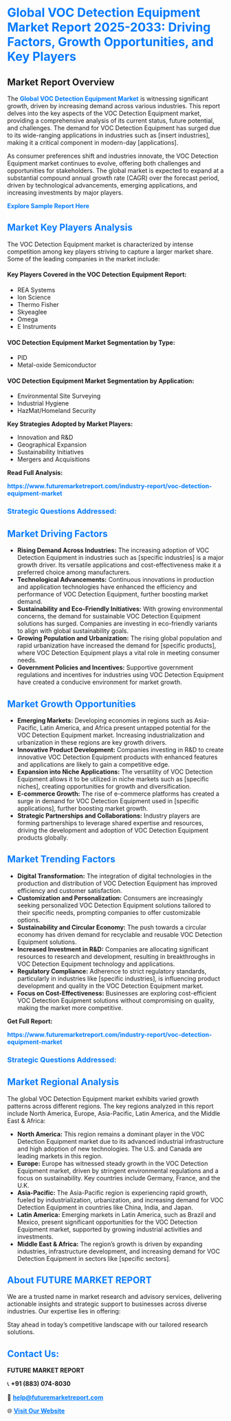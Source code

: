 <h1 style="color: #007BFF;">Global VOC Detection Equipment Market Report 2025-2033: Driving Factors, Growth Opportunities, and Key Players</h1>

<section id="overview">
<h2>Market Report Overview</h2>
<p>The <a href="https://www.futuremarketreport.com/industry-report/voc-detection-equipment-market" style="color: #007BFF; text-decoration: none;"><strong>Global VOC Detection Equipment Market</strong></a> is witnessing significant growth, driven by increasing demand across various industries. This report delves into the key aspects of the VOC Detection Equipment market, providing a comprehensive analysis of its current status, future potential, and challenges. The demand for VOC Detection Equipment has surged due to its wide-ranging applications in industries such as [insert industries], making it a critical component in modern-day [applications].</p>
<p>As consumer preferences shift and industries innovate, the VOC Detection Equipment market continues to evolve, offering both challenges and opportunities for stakeholders. The global market is expected to expand at a substantial compound annual growth rate (CAGR) over the forecast period, driven by technological advancements, emerging applications, and increasing investments by major players.</p>
</section>

<section id="overview">
<p><a href="https://www.futuremarketreport.com/request-sample/reportId=41847" style="color: #007BFF; text-decoration: none;"><strong>Explore Sample Report Here</strong></a></p>
</section>

<section id="key-players">
<h2 style="color: #007BFF;">Market Key Players Analysis</h2>
<p>The VOC Detection Equipment market is characterized by intense competition among key players striving to capture a larger market share. Some of the leading companies in the market include:</p>
<h4>Key Players Covered in the VOC Detection Equipment Report:</h4>
<ul><li>REA Systems</li><li>Ion Science</li><li>Thermo Fisher</li><li>Skyeaglee</li><li>Omega</li><li>E Instruments</li></ul>
<h4>VOC Detection Equipment Market Segmentation by Type:</h4>
<ul><li>PID</li><li>Metal-oxide Semiconductor</li></ul>

<h4>VOC Detection Equipment Market Segmentation by Application:</h4>
<ul><li>Environmental Site Surveying</li><li>Industrial Hygiene</li><li>HazMat/Homeland Security</li></ul>
<p><strong>Key Strategies Adopted by Market Players:</strong></p>
<ul>
<li>Innovation and R&D</li>
<li>Geographical Expansion</li>
<li>Sustainability Initiatives</li>
<li>Mergers and Acquisitions</li>
</ul>
</section>

<section>
<p><strong>Read Full Analysis: </strong></p><a href="https://www.futuremarketreport.com/industry-report/voc-detection-equipment-market" style="color: #007BFF; text-decoration: none;"><strong>https://www.futuremarketreport.com/industry-report/voc-detection-equipment-market</strong></a>
<h3 style="color: #007BFF;">Strategic Questions Addressed:</h3>
</section>

<section id="driving-factors">
<h2 style="color: #007BFF;">Market Driving Factors</h2>
<ul>
<li><strong>Rising Demand Across Industries:</strong> The increasing adoption of VOC Detection Equipment in industries such as [specific industries] is a major growth driver. Its versatile applications and cost-effectiveness make it a preferred choice among manufacturers.</li>
<li><strong>Technological Advancements:</strong> Continuous innovations in production and application technologies have enhanced the efficiency and performance of VOC Detection Equipment, further boosting market demand.</li>
<li><strong>Sustainability and Eco-Friendly Initiatives:</strong> With growing environmental concerns, the demand for sustainable VOC Detection Equipment solutions has surged. Companies are investing in eco-friendly variants to align with global sustainability goals.</li>
<li><strong>Growing Population and Urbanization:</strong> The rising global population and rapid urbanization have increased the demand for [specific products], where VOC Detection Equipment plays a vital role in meeting consumer needs.</li>
<li><strong>Government Policies and Incentives:</strong> Supportive government regulations and incentives for industries using VOC Detection Equipment have created a conducive environment for market growth.</li>
</ul>
</section>

<section id="growth-opportunities">
<h2 style="color: #007BFF;">Market Growth Opportunities</h2>
<ul>
<li><strong>Emerging Markets:</strong> Developing economies in regions such as Asia-Pacific, Latin America, and Africa present untapped potential for the VOC Detection Equipment market. Increasing industrialization and urbanization in these regions are key growth drivers.</li>
<li><strong>Innovative Product Development:</strong> Companies investing in R&D to create innovative VOC Detection Equipment products with enhanced features and applications are likely to gain a competitive edge.</li>
<li><strong>Expansion into Niche Applications:</strong> The versatility of VOC Detection Equipment allows it to be utilized in niche markets such as [specific niches], creating opportunities for growth and diversification.</li>
<li><strong>E-commerce Growth:</strong> The rise of e-commerce platforms has created a surge in demand for VOC Detection Equipment used in [specific applications], further boosting market growth.</li>
<li><strong>Strategic Partnerships and Collaborations:</strong> Industry players are forming partnerships to leverage shared expertise and resources, driving the development and adoption of VOC Detection Equipment products globally.</li>
</ul>
</section>

<section id="trending-factors">
<h2 style="color: #007BFF;">Market Trending Factors</h2>
<ul>
<li><strong>Digital Transformation:</strong> The integration of digital technologies in the production and distribution of VOC Detection Equipment has improved efficiency and customer satisfaction.</li>
<li><strong>Customization and Personalization:</strong> Consumers are increasingly seeking personalized VOC Detection Equipment solutions tailored to their specific needs, prompting companies to offer customizable options.</li>
<li><strong>Sustainability and Circular Economy:</strong> The push towards a circular economy has driven demand for recyclable and reusable VOC Detection Equipment solutions.</li>
<li><strong>Increased Investment in R&D:</strong> Companies are allocating significant resources to research and development, resulting in breakthroughs in VOC Detection Equipment technology and applications.</li>
<li><strong>Regulatory Compliance:</strong> Adherence to strict regulatory standards, particularly in industries like [specific industries], is influencing product development and quality in the VOC Detection Equipment market.</li>
<li><strong>Focus on Cost-Effectiveness:</strong> Businesses are exploring cost-efficient VOC Detection Equipment solutions without compromising on quality, making the market more competitive.</li>
</ul>
</section>

<section>
<p><strong>Get Full Report: </strong></p><a href="https://www.futuremarketreport.com/industry-report/voc-detection-equipment-market" style="color: #007BFF; text-decoration: none;"><strong>https://www.futuremarketreport.com/industry-report/voc-detection-equipment-market</strong></a>
<h3 style="color: #007BFF;">Strategic Questions Addressed:</h3>
</section>


<section id="regional-analysis">
<h2 style="color: #007BFF;">Market Regional Analysis</h2>
<p>The global VOC Detection Equipment market exhibits varied growth patterns across different regions. The key regions analyzed in this report include North America, Europe, Asia-Pacific, Latin America, and the Middle East & Africa:</p>
<ul>
<li><strong>North America:</strong> This region remains a dominant player in the VOC Detection Equipment market due to its advanced industrial infrastructure and high adoption of new technologies. The U.S. and Canada are leading markets in this region.</li>
<li><strong>Europe:</strong> Europe has witnessed steady growth in the VOC Detection Equipment market, driven by stringent environmental regulations and a focus on sustainability. Key countries include Germany, France, and the U.K.</li>
<li><strong>Asia-Pacific:</strong> The Asia-Pacific region is experiencing rapid growth, fueled by industrialization, urbanization, and increasing demand for VOC Detection Equipment in countries like China, India, and Japan.</li>
<li><strong>Latin America:</strong> Emerging markets in Latin America, such as Brazil and Mexico, present significant opportunities for the VOC Detection Equipment market, supported by growing industrial activities and investments.</li>
<li><strong>Middle East & Africa:</strong> The region’s growth is driven by expanding industries, infrastructure development, and increasing demand for VOC Detection Equipment in sectors like [specific sectors].</li>
</ul>
</section>

<footer>
<h2 style="color: #007BFF;">About FUTURE MARKET REPORT</h2>
<p>We are a trusted name in market research and advisory services, delivering actionable insights and strategic support to businesses across diverse industries. Our expertise lies in offering:</p>

<p>Stay ahead in today’s competitive landscape with our tailored research solutions.</p>

<h2 style="color: #007BFF;">Contact Us:</h2>
<p><strong>FUTURE MARKET REPORT</strong></p>
<p>📞 <strong>+91 (883) 074-8030</strong></p>
<p>📧 <strong><a href="mailto:help@futuremarketreport.com" style="color: #007BFF;">help@futuremarketreport.com</a></strong></p>
<p>🌐 <strong><a href="https://www.futuremarketreport.com/" style="color: #007BFF;">Visit Our Website</a></strong></p>
</footer>